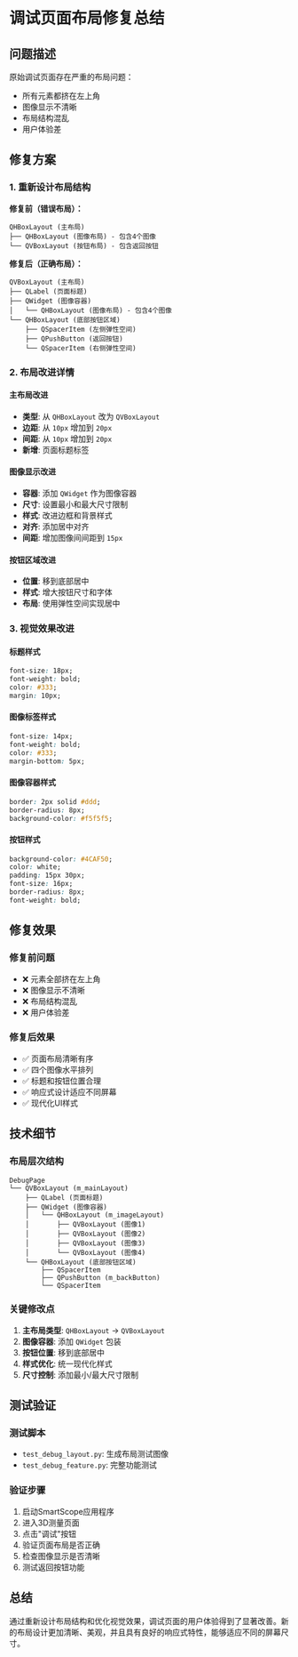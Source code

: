 # 调试页面布局修复总结

## 问题描述

原始调试页面存在严重的布局问题：
- 所有元素都挤在左上角
- 图像显示不清晰
- 布局结构混乱
- 用户体验差

## 修复方案

### 1. 重新设计布局结构

**修复前（错误布局）：**
```
QHBoxLayout (主布局)
├── QHBoxLayout (图像布局) - 包含4个图像
└── QVBoxLayout (按钮布局) - 包含返回按钮
```

**修复后（正确布局）：**
```
QVBoxLayout (主布局)
├── QLabel (页面标题)
├── QWidget (图像容器)
│   └── QHBoxLayout (图像布局) - 包含4个图像
└── QHBoxLayout (底部按钮区域)
    ├── QSpacerItem (左侧弹性空间)
    ├── QPushButton (返回按钮)
    └── QSpacerItem (右侧弹性空间)
```

### 2. 布局改进详情

#### 主布局改进
- **类型**: 从 `QHBoxLayout` 改为 `QVBoxLayout`
- **边距**: 从 `10px` 增加到 `20px`
- **间距**: 从 `10px` 增加到 `20px`
- **新增**: 页面标题标签

#### 图像显示改进
- **容器**: 添加 `QWidget` 作为图像容器
- **尺寸**: 设置最小和最大尺寸限制
- **样式**: 改进边框和背景样式
- **对齐**: 添加居中对齐
- **间距**: 增加图像间间距到 `15px`

#### 按钮区域改进
- **位置**: 移到底部居中
- **样式**: 增大按钮尺寸和字体
- **布局**: 使用弹性空间实现居中

### 3. 视觉效果改进

#### 标题样式
```css
font-size: 18px;
font-weight: bold;
color: #333;
margin: 10px;
```

#### 图像标签样式
```css
font-size: 14px;
font-weight: bold;
color: #333;
margin-bottom: 5px;
```

#### 图像容器样式
```css
border: 2px solid #ddd;
border-radius: 8px;
background-color: #f5f5f5;
```

#### 按钮样式
```css
background-color: #4CAF50;
color: white;
padding: 15px 30px;
font-size: 16px;
border-radius: 8px;
font-weight: bold;
```

## 修复效果

### 修复前问题
- ❌ 元素全部挤在左上角
- ❌ 图像显示不清晰
- ❌ 布局结构混乱
- ❌ 用户体验差

### 修复后效果
- ✅ 页面布局清晰有序
- ✅ 四个图像水平排列
- ✅ 标题和按钮位置合理
- ✅ 响应式设计适应不同屏幕
- ✅ 现代化UI样式

## 技术细节

### 布局层次结构
```
DebugPage
└── QVBoxLayout (m_mainLayout)
    ├── QLabel (页面标题)
    ├── QWidget (图像容器)
    │   └── QHBoxLayout (m_imageLayout)
    │       ├── QVBoxLayout (图像1)
    │       ├── QVBoxLayout (图像2)
    │       ├── QVBoxLayout (图像3)
    │       └── QVBoxLayout (图像4)
    └── QHBoxLayout (底部按钮区域)
        ├── QSpacerItem
        ├── QPushButton (m_backButton)
        └── QSpacerItem
```

### 关键修改点
1. **主布局类型**: `QHBoxLayout` → `QVBoxLayout`
2. **图像容器**: 添加 `QWidget` 包装
3. **按钮位置**: 移到底部居中
4. **样式优化**: 统一现代化样式
5. **尺寸控制**: 添加最小/最大尺寸限制

## 测试验证

### 测试脚本
- `test_debug_layout.py`: 生成布局测试图像
- `test_debug_feature.py`: 完整功能测试

### 验证步骤
1. 启动SmartScope应用程序
2. 进入3D测量页面
3. 点击"调试"按钮
4. 验证页面布局是否正确
5. 检查图像显示是否清晰
6. 测试返回按钮功能

## 总结

通过重新设计布局结构和优化视觉效果，调试页面的用户体验得到了显著改善。新的布局设计更加清晰、美观，并且具有良好的响应式特性，能够适应不同的屏幕尺寸。 